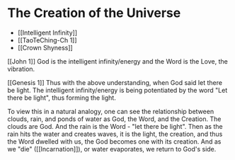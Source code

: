 # The Creation of the Universe

- [[Intelligent Infinity]]
- [[TaoTeChing-Ch 1]]
- [[Crown Shyness]]

[[John 1]]
God is the intelligent infinity/energy and the Word is the Love, the vibration. 

[[Genesis 1]]
Thus with the above understanding, when God said let there be light. The intelligent infinity/energy is being potentiated by the word "Let there be light", thus forming the light.

To view this in a natural analogy, one can see the relationship between clouds, rain, and ponds of water as God, the Word, and the Creation. The clouds are God. And the rain is the Word - "let there be light". Then as the rain hits the water and creates waves, it is the light, the creation, and thus the Word dwelled with us, the God becomes one with its creation. And as we "die" ([[Incarnation]]), or water evaporates, we return to God's side.


